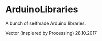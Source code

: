 # ArduinoLibraries

A bunch of selfmade Arduino libraries.

Vector (inspiered by Processing) 28.10.2017

